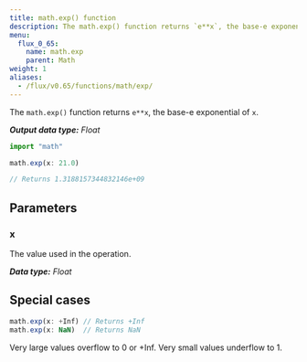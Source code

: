 ```yaml
---
title: math.exp() function
description: The math.exp() function returns `e**x`, the base-e exponential of `x`.
menu:
  flux_0_65:
    name: math.exp
    parent: Math
weight: 1
aliases:
  - /flux/v0.65/functions/math/exp/
---
```


The `math.exp()` function returns `e**x`, the base-e exponential of `x`.

_**Output data type:** Float_

```js
import "math"

math.exp(x: 21.0)

// Returns 1.3188157344832146e+09
```

## Parameters

### x
The value used in the operation.

_**Data type:** Float_

## Special cases
```js
math.exp(x: +Inf) // Returns +Inf
math.exp(x: NaN)  // Returns NaN
```

Very large values overflow to 0 or +Inf. Very small values underflow to 1.
